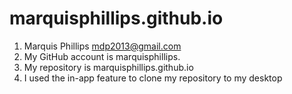 # marquisphillips.github.io
1.	Marquis Phillips mdp2013@gmail.com
2.	My GitHub account is marquisphillips.
3.	My repository is marquisphillips.github.io
4.	I used the in-app feature to clone my repository to my desktop
